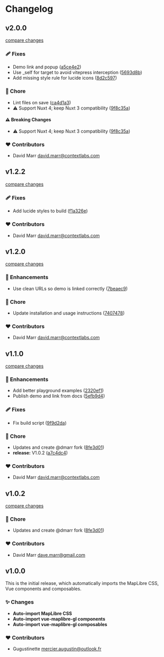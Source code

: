 # Changelog

## v2.0.0

[compare changes](https://github.com/marr/nuxt-maplibre/compare/v1.2.2...v2.0.0)

### 🩹 Fixes

- Demo link and popup ([a5ce4e2](https://github.com/marr/nuxt-maplibre/commit/a5ce4e2))
- Use _self for target to avoid vitepress interception ([5693d8b](https://github.com/marr/nuxt-maplibre/commit/5693d8b))
- Add missing style rule for lucide icons ([8d2c597](https://github.com/marr/nuxt-maplibre/commit/8d2c597))

### 🏡 Chore

- Lint files on save ([ca4d1a3](https://github.com/marr/nuxt-maplibre/commit/ca4d1a3))
- ⚠️  Support Nuxt 4; keep Nuxt 3 compatibility ([9f8c35a](https://github.com/marr/nuxt-maplibre/commit/9f8c35a))

#### ⚠️ Breaking Changes

- ⚠️  Support Nuxt 4; keep Nuxt 3 compatibility ([9f8c35a](https://github.com/marr/nuxt-maplibre/commit/9f8c35a))

### ❤️ Contributors

- David Marr <david.marr@contextlabs.com>

## v1.2.2

[compare changes](https://github.com/marr/nuxt-maplibre/compare/v1.2.0...v1.2.2)

### 🩹 Fixes

- Add lucide styles to build ([f1a326e](https://github.com/marr/nuxt-maplibre/commit/f1a326e))

### ❤️ Contributors

- David Marr <david.marr@contextlabs.com>

## v1.2.0

[compare changes](https://github.com/marr/nuxt-maplibre/compare/v1.1.0...v1.2.0)

### 🚀 Enhancements

- Use clean URLs so demo is linked correctly ([7beaec9](https://github.com/marr/nuxt-maplibre/commit/7beaec9))

### 🏡 Chore

- Update installation and usage instructions ([7407478](https://github.com/marr/nuxt-maplibre/commit/7407478))

### ❤️ Contributors

- David Marr <david.marr@contextlabs.com>

## v1.1.0

[compare changes](https://github.com/marr/nuxt-maplibre/compare/1.0.1...v1.1.0)

### 🚀 Enhancements

- Add better playground examples ([2320ef1](https://github.com/marr/nuxt-maplibre/commit/2320ef1))
- Publish demo and link from docs ([5efb9d4](https://github.com/marr/nuxt-maplibre/commit/5efb9d4))

### 🩹 Fixes

- Fix build script ([9f9d2da](https://github.com/marr/nuxt-maplibre/commit/9f9d2da))

### 🏡 Chore

- Updates and create @dmarr fork ([8fe3d01](https://github.com/marr/nuxt-maplibre/commit/8fe3d01))
- **release:** V1.0.2 ([a7c4dc4](https://github.com/marr/nuxt-maplibre/commit/a7c4dc4))

### ❤️ Contributors

- David Marr <david.marr@contextlabs.com>

## v1.0.2

[compare changes](https://github.com/marr/nuxt-maplibre/compare/1.0.1...v1.0.2)

### 🏡 Chore

- Updates and create @dmarr fork ([8fe3d01](https://github.com/marr/nuxt-maplibre/commit/8fe3d01))

### ❤️ Contributors

- David Marr <dave.marr@gmail.com>

## v1.0.0

This is the initial release, which automatically imports the MapLibre CSS, Vue components and composables.

### ✨ Changes

  - **Auto-import MapLibre CSS**
  - **Auto-import vue-maplibre-gl components**
  - **Auto-import vue-maplibre-gl composables**

### ❤️  Contributors

- Gugustinette <mercier.augustin@outlook.fr>